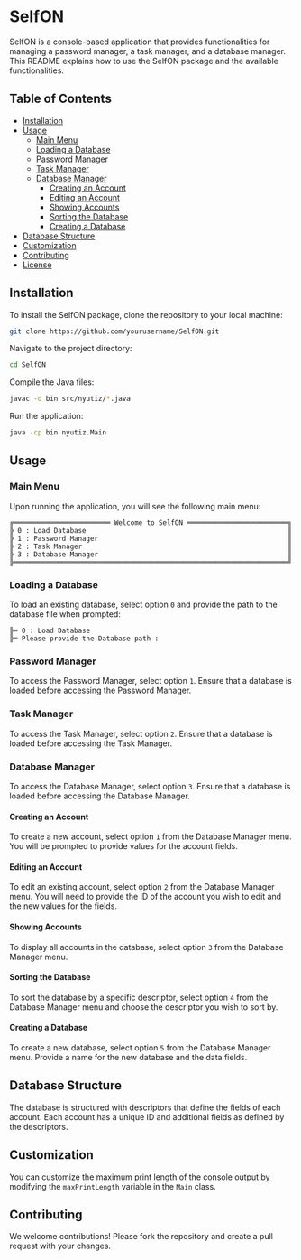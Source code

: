 # SelfON

SelfON is a console-based application that provides functionalities for managing a password manager, a task manager, and a database manager. This README explains how to use the SelfON package and the available functionalities.

## Table of Contents
- [Installation](#installation)
- [Usage](#usage)
  - [Main Menu](#main-menu)
  - [Loading a Database](#loading-a-database)
  - [Password Manager](#password-manager)
  - [Task Manager](#task-manager)
  - [Database Manager](#database-manager)
    - [Creating an Account](#creating-an-account)
    - [Editing an Account](#editing-an-account)
    - [Showing Accounts](#showing-accounts)
    - [Sorting the Database](#sorting-the-database)
    - [Creating a Database](#creating-a-database)
- [Database Structure](#database-structure)
- [Customization](#customization)
- [Contributing](#contributing)
- [License](#license)

## Installation

To install the SelfON package, clone the repository to your local machine:

```sh
git clone https://github.com/yourusername/SelfON.git
```

Navigate to the project directory:

```sh
cd SelfON
```

Compile the Java files:

```sh
javac -d bin src/nyutiz/*.java
```

Run the application:

```sh
java -cp bin nyutiz.Main
```

## Usage

### Main Menu

Upon running the application, you will see the following main menu:

```
╔════════════════════════ Welcome to SelfON ═════════════════════════╗
╠ 0 : Load Database                                                  ║
╠ 1 : Password Manager                                               ║
╠ 2 : Task Manager                                                   ║
╠ 3 : Database Manager                                               ║
╠════════════════════════════════════════════════════════════════════╝
```

### Loading a Database

To load an existing database, select option `0` and provide the path to the database file when prompted:

```
╠═ 0 : Load Database
╠═ Please provide the Database path : 
```

### Password Manager

To access the Password Manager, select option `1`. Ensure that a database is loaded before accessing the Password Manager.

### Task Manager

To access the Task Manager, select option `2`. Ensure that a database is loaded before accessing the Task Manager.

### Database Manager

To access the Database Manager, select option `3`. Ensure that a database is loaded before accessing the Database Manager.

#### Creating an Account

To create a new account, select option `1` from the Database Manager menu. You will be prompted to provide values for the account fields.

#### Editing an Account

To edit an existing account, select option `2` from the Database Manager menu. You will need to provide the ID of the account you wish to edit and the new values for the fields.

#### Showing Accounts

To display all accounts in the database, select option `3` from the Database Manager menu.

#### Sorting the Database

To sort the database by a specific descriptor, select option `4` from the Database Manager menu and choose the descriptor you wish to sort by.

#### Creating a Database

To create a new database, select option `5` from the Database Manager menu. Provide a name for the new database and the data fields.

## Database Structure

The database is structured with descriptors that define the fields of each account. Each account has a unique ID and additional fields as defined by the descriptors.

## Customization

You can customize the maximum print length of the console output by modifying the `maxPrintLength` variable in the `Main` class.

## Contributing

We welcome contributions! Please fork the repository and create a pull request with your changes.
